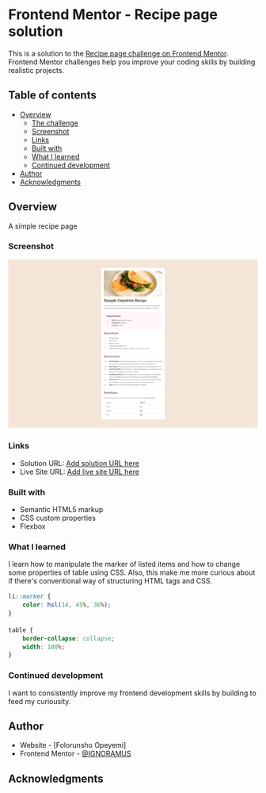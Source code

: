 # Frontend Mentor - Recipe page solution

This is a solution to the [Recipe page challenge on Frontend Mentor](https://www.frontendmentor.io/challenges/recipe-page-KiTsR8QQKm). Frontend Mentor challenges help you improve your coding skills by building realistic projects. 

## Table of contents

- [Overview](#overview)
  - [The challenge](#the-challenge)
  - [Screenshot](#screenshot)
  - [Links](#links)
  - [Built with](#built-with)
  - [What I learned](#what-i-learned)
  - [Continued development](#continued-development)
- [Author](#author)
- [Acknowledgments](#acknowledgments)


## Overview

A simple recipe page

### Screenshot

![](/design/desktop-design.png)

### Links

- Solution URL: [Add solution URL here](https://your-solution-url.com)
- Live Site URL: [Add live site URL here](https://your-live-site-url.com)

### Built with

- Semantic HTML5 markup
- CSS custom properties
- Flexbox

### What I learned

I learn how to manipulate the marker of listed items and how to change some properties of table using CSS. Also, this make me more curious about if there's conventional way of structuring HTML tags and CSS.

```css
li::marker {
    color: hsl(14, 45%, 36%);
}

table {
    border-collapse: collapse;
    width: 100%;
}
```

### Continued development

I want to consistently improve my frontend development skills by building to feed my curiousity.

## Author

- Website - [Folorunsho Opeyemi]
- Frontend Mentor - [@IGNORAMUS](https://www.frontendmentor.io/profile/yourusername)

## Acknowledgments
